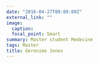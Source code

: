 ```yaml
---
date: "2016-04-27T00:00:00Z"
external_link: ""
image:
  caption: 
  focal_point: Smart
summary: Master student Medecine
tags: Master
title: Geronimo Jones
---
```

